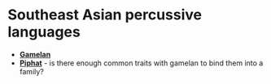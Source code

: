 Southeast Asian percussive languages
===

- [**Gamelan**](gamelan.md)
- [**Piphat**](piphat.md) - is there enough common traits with gamelan to bind them into a family?
